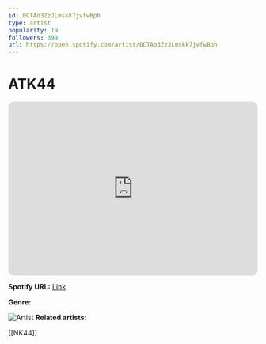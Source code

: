 ```yaml
---
id: 0CTAo3ZzJLmskk7jvfwBph
type: artist
popularity: 19
followers: 399
url: https://open.spotify.com/artist/0CTAo3ZzJLmskk7jvfwBph
---
```

# ATK44

<iframe style="border-radius:12px" src="https://open.spotify.com/embed/artist/0CTAo3ZzJLmskk7jvfwBph" width="100%" height="352" frameBorder="0" allowfullscreen="" allow="autoplay; clipboard-write; encrypted-media; fullscreen; picture-in-picture" loading="lazy"></iframe>

**Spotify URL:** [Link](https://open.spotify.com/artist/0CTAo3ZzJLmskk7jvfwBph)

**Genre:** 

![Artist](https://i.scdn.co/image/ab6761610000e5eb5c176d61b72916b67f6041c3)
**Related artists:**

[[NK44]]
